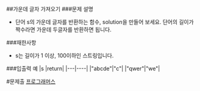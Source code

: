 ##가운데 글자 가져오기
###문제 설명
- 단어 s의 가운데 글자를 반환하는 함수, solution을 만들어 보세요. 단어의 길이가 짝수라면 가운데 두글자를 반환하면 됩니다.

###재한사항
- s는 길이가 1 이상, 100이하인 스트링입니다.

###입출력 예
|s |return|
|---|----|
|"abcde"|"c"|
|"qwer"|"we"|

#문제출
[프로그래머스](https://programmers.co.kr/learn/courses/30/lessons/12903)